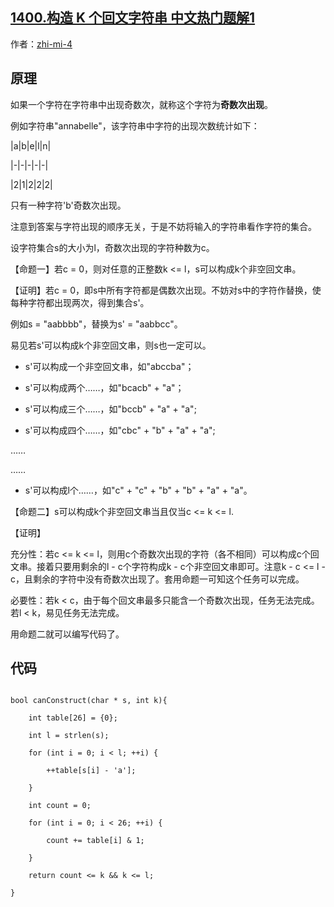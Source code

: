 ## [1400.构造 K 个回文字符串 中文热门题解1](https://leetcode.cn/problems/construct-k-palindrome-strings/solutions/100000/tong-ji-qi-shu-ci-chu-xian-zi-fu-de-shu-mu-by-zhi-)

作者：[zhi-mi-4](https://leetcode.cn/u/zhi-mi-4)
## 原理
如果一个字符在字符串中出现奇数次，就称这个字符为**奇数次出现**。
例如字符串"annabelle"，该字符串中字符的出现次数统计如下：  

|a|b|e|l|n|
|-|-|-|-|-|
|2|1|2|2|2|
只有一种字符'b'奇数次出现。  

注意到答案与字符出现的顺序无关，于是不妨将输入的字符串看作字符的集合。

设字符集合s的大小为l，奇数次出现的字符种数为c。
【命题一】若c = 0，则对任意的正整数k <= l，s可以构成k个非空回文串。
【证明】若c = 0，即s中所有字符都是偶数次出现。不妨对s中的字符作替换，使每种字符都出现两次，得到集合s'。
例如s = "aabbbb"，替换为s' = "aabbcc"。
易见若s'可以构成k个非空回文串，则s也一定可以。
- s'可以构成一个非空回文串，如"abccba"；
- s'可以构成两个……，如"bcacb" + "a"；
- s'可以构成三个……，如"bccb" + "a" + "a";
- s'可以构成四个……，如"cbc" + "b" + "a" + "a";
……
……
- s'可以构成l个……，如"c" + "c" + "b" + "b" + "a" + "a"。

【命题二】s可以构成k个非空回文串当且仅当c <= k <= l.
【证明】
充分性：若c <= k <= l，则用c个奇数次出现的字符（各不相同）可以构成c个回文串。接着只要用剩余的l - c个字符构成k - c个非空回文串即可。注意k - c <= l - c，且剩余的字符中没有奇数次出现了。套用命题一可知这个任务可以完成。
必要性：若k < c，由于每个回文串最多只能含一个奇数次出现，任务无法完成。若l < k，易见任务无法完成。

用命题二就可以编写代码了。

## 代码

```
bool canConstruct(char * s, int k){
    int table[26] = {0};
    int l = strlen(s);
    for (int i = 0; i < l; ++i) {
        ++table[s[i] - 'a'];
    }
    int count = 0;
    for (int i = 0; i < 26; ++i) {
        count += table[i] & 1;
    }
    return count <= k && k <= l;
}
```
